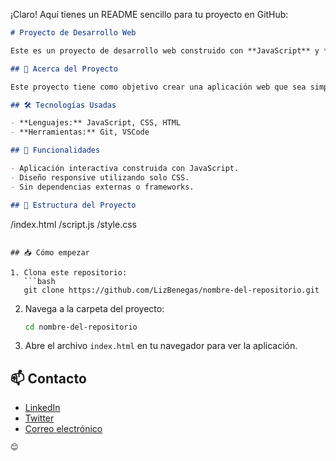 ¡Claro! Aquí tienes un README sencillo para tu proyecto en GitHub:

```markdown
# Proyecto de Desarrollo Web

Este es un proyecto de desarrollo web construido con **JavaScript** y **CSS**. Aquí se muestran algunos de los elementos básicos de una aplicación web interactiva.

## 🚀 Acerca del Proyecto

Este proyecto tiene como objetivo crear una aplicación web que sea simple, funcional y bien estructurada. Se centra en el uso de JavaScript para la interacción y CSS para el estilo.

## 🛠️ Tecnologías Usadas

- **Lenguajes:** JavaScript, CSS, HTML
- **Herramientas:** Git, VSCode

## 🌟 Funcionalidades

- Aplicación interactiva construida con JavaScript.
- Diseño responsive utilizando solo CSS.
- Sin dependencias externas o frameworks.

## 📂 Estructura del Proyecto

```
/index.html
/script.js
/style.css
```

## 📥 Cómo empezar

1. Clona este repositorio:
   ```bash
   git clone https://github.com/LizBenegas/nombre-del-repositorio.git
   ```

2. Navega a la carpeta del proyecto:
   ```bash
   cd nombre-del-repositorio
   ```

3. Abre el archivo `index.html` en tu navegador para ver la aplicación.

## 📫 Contacto

- [LinkedIn](https://www.linkedin.com/in/lizbenegas/)
- [Twitter](https://twitter.com/lizbenegas)
- [Correo electrónico](mailto:lizbenegas@example.com)
```
😊

